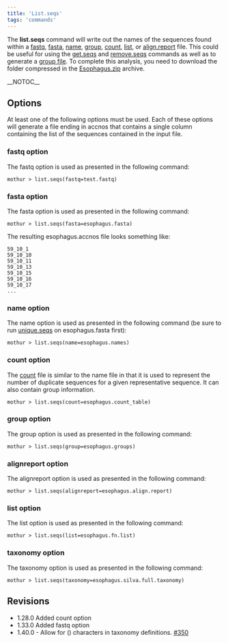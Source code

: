 ```yaml
---
title: 'List.seqs'
tags: 'commands'
---
```

The **list.seqs** command will write out the names
of the sequences found within a [ fastq](fastq_file), [
fasta](fasta_file), [ name](name_file), [
group](group_file), [ count](Count_File), [
list](list_file), or [
align.report](align.report_file) file. This could be useful
for using the [get.seqs](get.seqs) and
[remove.seqs](remove.seqs) commands as well as to generate a
[group file](group_file). To complete this analysis, you need
to download the folder compressed in the [
Esophagus.zip](https://mothur.s3.us-east-2.amazonaws.com/wiki/esophagus.zip) archive.

\_\_NOTOC\_\_

## Options

At least one of the following options must be used. Each of these
options will generate a file ending in accnos that contains a single
column containing the list of the sequences contained in the input file.

### fastq option

The fastq option is used as presented in the following command:

    mothur > list.seqs(fastq=test.fastq)

### fasta option

The fasta option is used as presented in the following command:

    mothur > list.seqs(fasta=esophagus.fasta)

The resulting esophagus.accnos file looks something like:

    59_10_1
    59_10_10
    59_10_11
    59_10_13
    59_10_15
    59_10_16
    59_10_17
    ...

### name option

The name option is used as presented in the following command (be sure
to run [unique.seqs](unique.seqs) on esophagus.fasta first):

    mothur > list.seqs(name=esophagus.names)

### count option

The [ count](Count_File) file is similar to the name file in
that it is used to represent the number of duplicate sequences for a
given representative sequence. It can also contain group information.

    mothur > list.seqs(count=esophagus.count_table)

### group option

The group option is used as presented in the following command:

    mothur > list.seqs(group=esophagus.groups)

### alignreport option

The alignreport option is used as presented in the following command:

    mothur > list.seqs(alignreport=esophagus.align.report)

### list option

The list option is used as presented in the following command:

    mothur > list.seqs(list=esophagus.fn.list)

### taxonomy option

The taxonomy option is used as presented in the following command:

    mothur > list.seqs(taxonomy=esophagus.silva.full.taxonomy)

## Revisions

-   1.28.0 Added count option
-   1.33.0 Added fastq option
-   1.40.0 - Allow for () characters in taxonomy definitions.
    [\#350](https://github.com/mothur/mothur/issues/350)


